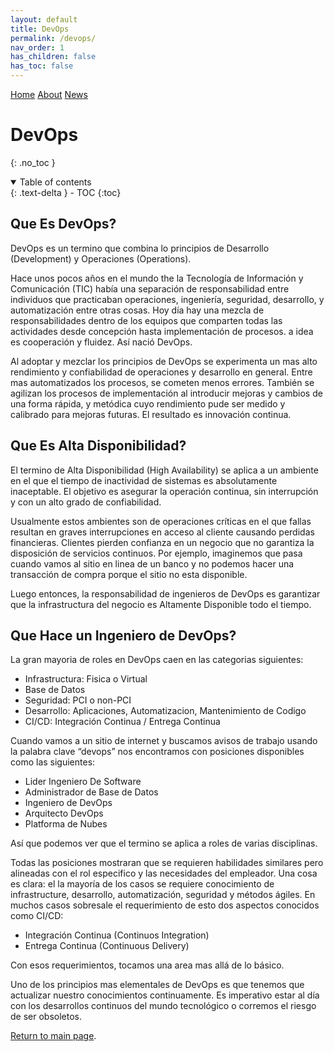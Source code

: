 ```yaml
---
layout: default
title: DevOps
permalink: /devops/
nav_order: 1
has_children: false
has_toc: false
---
```


[comment]: # (Adds topnav bar above the main image)
<div class="topnav">
 <a class="active" href="../index">Home</a>
 <a href="../about">About</a>
 <a href="../news">News</a> 
</div> 

# DevOps

{: .no_toc }
<details open markdown="block">
  <summary>
    Table of contents
  </summary>
  {: .text-delta }
- TOC
{:toc}
</details>

## Que Es DevOps?

DevOps es un termino que combina lo principios de Desarrollo (Development) y Operaciones (Operations).

Hace unos pocos años en el mundo the la Tecnología de Información y Comunicación (TIC) había una separación de responsabilidad entre individuos que practicaban operaciones, ingeniería, seguridad, desarrollo, y automatización entre otras cosas. Hoy día hay una mezcla de responsabilidades dentro de los equipos que comparten todas las actividades desde concepción hasta implementación de procesos. a idea es cooperación y fluidez. Así nació DevOps.

Al adoptar y mezclar los principios de DevOps se experimenta un mas alto rendimiento y confiabilidad de operaciones	 y desarrollo en general. Entre mas automatizados los procesos, se cometen menos errores. También se agilizan los procesos de implementación al introducir mejoras y cambios de una forma rápida, y metódica cuyo rendimiento pude ser medido y calibrado para mejoras futuras. El resultado es innovación continua.

## Que Es Alta Disponibilidad?

El termino de Alta Disponibilidad (High Availability) se aplica a un ambiente en el que el tiempo de inactividad de sistemas es absolutamente inaceptable. El objetivo es asegurar la operación continua, sin interrupción y con un alto grado de confiabilidad. 

Usualmente estos ambientes son de operaciones críticas en el que fallas resultan en graves interrupciones en acceso al cliente causando perdidas financieras. Clientes pierden confianza	en un negocio que no garantiza la disposición de servicios continuos. Por ejemplo, imaginemos que pasa cuando vamos al sitio en linea de un banco y no podemos hacer una transacción de compra porque el sitio no esta disponible.

Luego entonces, la responsabilidad de ingenieros de DevOps es garantizar que la infrastructura del negocio es Altamente Disponible todo el tiempo.

## Que Hace un Ingeniero de DevOps?

La gran mayoria de roles en DevOps caen en las categorias siguientes:
* Infrastructura: Fisica o Virtual
* Base de Datos
* Seguridad: PCI o non-PCI
* Desarrollo: Aplicaciones, Automatizacion, Mantenimiento de Codigo
* CI/CD: Integración Continua / Entrega Continua

Cuando vamos a un sitio de internet y buscamos avisos de trabajo usando la palabra clave “devops” nos encontramos con posiciones disponibles como las siguientes:
* Lider Ingeniero De Software
* Administrador de Base de Datos
* Ingeniero de DevOps
* Arquitecto DevOps
* Platforma de Nubes

Así que podemos ver que el termino se aplica a roles de varias disciplinas.

Todas las posiciones mostraran que se requieren habilidades similares pero alineadas con el rol especifico y las necesidades del empleador. Una cosa es clara: el la mayoría de los casos se requiere conocimiento de infrastructure, desarrollo, automatización, seguridad y métodos ágiles. En muchos casos sobresale el requerimiento de esto dos aspectos conocidos como CI/CD:
* Integración Continua (Continuos Integration)
* Entrega Continua (Continuous Delivery)

Con esos requerimientos, tocamos una area mas allá de lo básico.

Uno de los principios mas elementales de DevOps es que tenemos que actualizar nuestro conocimientos continuamente. Es imperativo estar al día con los desarrollos continuos del mundo tecnológico o corremos el riesgo de ser obsoletos.

[Return to main page]({{site.baseurl}}/).